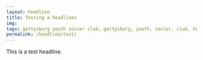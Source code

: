 ```yaml
---
layout: headline
title: Testing a headlines
img: 
tags: gettysburg youth soccer club, gettysburg, youth, soccer, club, headlines
permalink: /headline/test/
---
```

This is a test headline.